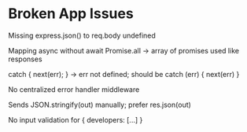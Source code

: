# Broken App Issues

Missing express.json() to req.body undefined

Mapping async without await Promise.all -> array of promises used like responses

catch { next(err); } -> err not defined; should be catch (err) { next(err) }

No centralized error handler middleware

Sends JSON.stringify(out) manually; prefer res.json(out)

No input validation for { developers: [...] }
